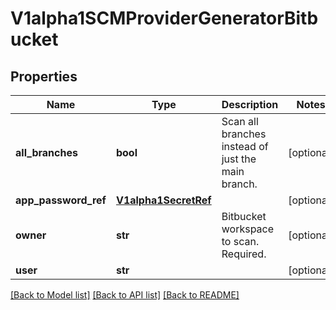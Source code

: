 # V1alpha1SCMProviderGeneratorBitbucket

## Properties
Name | Type | Description | Notes
------------ | ------------- | ------------- | -------------
**all_branches** | **bool** | Scan all branches instead of just the main branch. | [optional] 
**app_password_ref** | [**V1alpha1SecretRef**](V1alpha1SecretRef.md) |  | [optional] 
**owner** | **str** | Bitbucket workspace to scan. Required. | [optional] 
**user** | **str** |  | [optional] 

[[Back to Model list]](../README.md#documentation-for-models) [[Back to API list]](../README.md#documentation-for-api-endpoints) [[Back to README]](../README.md)

